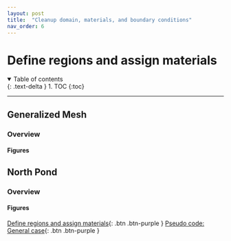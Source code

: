 ```yaml
---
layout: post
title:  "Cleanup domain, materials, and boundary conditions"
nav_order: 6
---
```

# Define regions and assign materials

<details open markdown="block">
  <summary>
    Table of contents
  </summary>
  {: .text-delta }
1. TOC
{:toc}
</details>

---

## Generalized Mesh

### Overview

#### Figures
<script>
    var app = "https://kitware.github.io/paraview-glance/app";
    var datadir = "https://raw.githubusercontent.com/adamnicholasprice/GeologicGriddingTutorial/main/GeneralScene/";
    var file = "1_surface.vtkjs";

    document.write("<iframe src='" + app + "?name=" + file + "&url=" +datadir + file + "' id='iframe' width='800' height='500'></iframe>");
</script>
## North Pond

### Overview

#### Figures
<script>
    var app = "https://kitware.github.io/paraview-glance/app";
    var datadir = "https://raw.githubusercontent.com/adamnicholasprice/GeologicGriddingTutorial/main/GeneralScene/";
    var file = "1_surface.vtkjs";

    document.write("<iframe src='" + app + "?name=" + file + "&url=" +datadir + file + "' id='iframe' width='800' height='500'></iframe>");
</script>

 [Define regions and assign materials](http://adamnicholasprice.github.io/GeologicGriddingTutorial/04_defineRegions.html){: .btn .btn-purple } [Pseudo code: General case](http://adamnicholasprice.github.io/GeologicGriddingTutorial/06_pseudoGeneral.html){: .btn .btn-purple }
